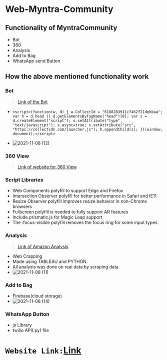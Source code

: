 
# Web-Myntra-Community

## Functionality of MyntraCommunity
- Bot
- 360
- Analysis
- Add to Bag
- WhatsApp send Button
## How the above mentioned functionality work
###  Bot
>[Link of the Bot](https://chatbot.page/6188283911c7462f21debbaa)
- ````<script>(function(w, d) { w.CollectId = "6188283911c7462f21debbaa"; var h = d.head || d.getElementsByTagName("head")[0]; var s = d.createElement("script"); s.setAttribute("type", "text/javascript"); s.async=true; s.setAttribute("src", "https://collectcdn.com/launcher.js"); h.appendChild(s); })(window, document);</script>````

- ![2021-11-08 (12)](https://user-images.githubusercontent.com/85924533/140663868-fc307bef-bc73-44e4-94b2-f7bff0659b46.png)


### 360 View
> [Link of website for 360 View](https://eloquent-snyder-f35f40.netlify.app/)
### Script Libraries
- Web Components polyfill to support Edge and Firefox
- Intersection Observer polyfill for better performance in Safari and IE11
- Resize Observer polyfill improves resize behavior in non-Chrome browsers
- Fullscreen polyfill is needed to fully support AR features
- Include prismatic.js for Magic Leap support
- The :focus-visible polyfill removes the focus ring for some input types

### Analysis
>[Link of Amazon Analysis](https://teaminkognito.netlify.app/a.html)
- Web Crapping
- Made using TABLEAU and PYTHON.
- All analysis was done on real data by scraping data.
- ![2021-11-08 (11)](https://user-images.githubusercontent.com/85924533/140663888-2320bcf2-cada-42ba-b49b-bf2aba36a567.png)

### Add to Bag
- Firebase(cloud storage)
- ![2021-11-08 (14)](https://user-images.githubusercontent.com/85924533/140663844-ef05e74b-08d8-45d8-bf37-2556e39cfe84.png)

### WhatsApp Button
- js Library
- twilio API(.py) file

# `Website Link:`[Link](https://teaminkognito.netlify.app/)
